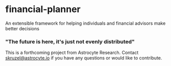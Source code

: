# financial-planner
An extensible framework for helping individuals and financial advisors make better decisions


### **"The future is here, it's just not evenly distributed"**

This is a forthcoming project from Astrocyte Research.  Contact skruzel@astrocyte.io if you have any questions or would like to contribute.


